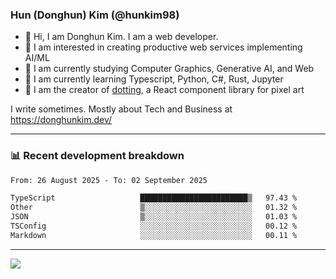### Hun (Donghun) Kim (@hunkim98)

- 👋 Hi, I am Donghun Kim. I am a web developer. 
- 🤔 I am interested in creating productive web services implementing AI/ML
- 🔭 I am currently studying Computer Graphics, Generative AI, and Web 
- 🌱 I am currently learning Typescript, Python, C#, Rust, Jupyter
- 🎨 I am the creator of [dotting](https://github.com/hunkim98/dotting), a React component library for pixel art

I write sometimes. Mostly about Tech and Business at https://donghunkim.dev/

---
### 📊 Recent development breakdown
<!--START_SECTION:waka-->

```txt
From: 26 August 2025 - To: 02 September 2025

TypeScript                   ████████████████████████▒   97.43 %
Other                        ▒░░░░░░░░░░░░░░░░░░░░░░░░   01.32 %
JSON                         ▒░░░░░░░░░░░░░░░░░░░░░░░░   01.03 %
TSConfig                     ░░░░░░░░░░░░░░░░░░░░░░░░░   00.12 %
Markdown                     ░░░░░░░░░░░░░░░░░░░░░░░░░   00.11 %
```

<!--END_SECTION:waka-->
---

<!-- <div align='center'> -->
  <img align="center" src="https://github-readme-stats.vercel.app/api?username=hunkim98&theme=dark&show_icons=true"/>
<!-- </div> -->
<!--
**hunkim98/hunkim98** is a ✨ _special_ ✨ repository because its `README.md` (this file) appears on your GitHub profile.

Here are some ideas to get you started:

- 🔭 I’m currently working on ...
- 🌱 I’m currently learning ...
- 👯 I’m looking to collaborate on ...
- 🤔 I’m looking for help with ...
- 💬 Ask me about ...
- 📫 How to reach me: ...
- 😄 Pronouns: ...
- ⚡ Fun fact: ...
-->
